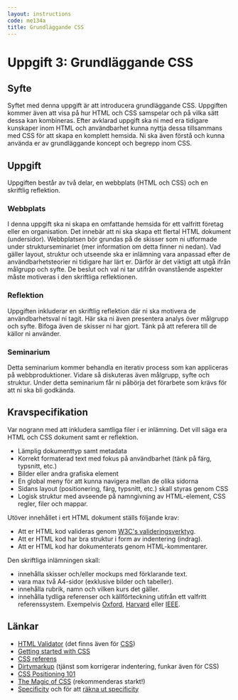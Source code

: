 ```yaml
---
layout: instructions
code: me134a
title: Grundläggande CSS
---
```


# Uppgift 3: Grundläggande CSS

## Syfte

Syftet med denna uppgift är att introducera grundläggande CSS. Uppgiften kommer även att visa på hur HTML och CSS samspelar och på vilka sätt dessa kan kombineras. Efter avklarad uppgift ska ni med era tidigare kunskaper inom HTML och användbarhet kunna nyttja dessa tillsammans med CSS för att skapa en komplett hemsida. Ni ska även förstå och kunna använda er av grundläggande koncept och begrepp inom CSS.

## Uppgift

Uppgiften består av två delar, en webbplats (HTML och CSS) och en skriftlig reflektion.

### Webbplats

I denna uppgift ska ni skapa en omfattande hemsida för ett valfritt företag eller en organisation. Det innebär att ni ska skapa ett flertal HTML dokument (undersidor). Webbplatsen bör grundas på de skisser som ni utformade under strukturseminariet (mer information om detta finner ni nedan). Vad gäller layout, struktur och utseende ska er inlämning vara anpassad efter de användbarhetsteorier ni tidigare har lärt er. Därför är det viktigt att utgå ifrån målgrupp och syfte. De beslut och val ni tar utifrån ovanstående aspekter måste motiveras i den skriftliga reflektionen.

### Reflektion

Uppgiften inkluderar en skriftlig reflektion där ni ska motivera de användbarhetsval ni tagit. Här ska ni även presentera analys över målgrupp och syfte. Bifoga även de skisser ni har gjort. Tänk på att referera till de källor ni använder.

### Seminarium

Detta seminarium kommer behandla en iterativ process som kan appliceras på webbproduktioner. Vidare så diskuteras även målgrupp, syfte och struktur. Under detta seminarium får ni påbörja det förarbete som krävs för att ni ska bli godkända.

## Kravspecifikation

Var nogrann med att inkludera samtliga filer i er inlämning. Det vill säga era HTML och CSS dokument samt er reflektion.

* Lämplig dokumenttyp samt metadata
* Korrekt formaterad text med fokus på användbarhet (tänk på färg, typsnitt, etc.)
* Bilder eller andra grafiska element
* En global meny för att kunna navigera mellan de olika sidorna
* Sidans layout (positionering, färg, typsnitt, etc.) skall styras genom CSS
* Logisk struktur med avseende på namngivning av HTML-element, CSS regler, filer och mappar.

Utöver innehållet i ert HTML dokument ställs följande krav:

* Att er HTML kod valideras genom [W3C's valideringsverktyg][validator].
* Att er HTML kod har bra struktur i form av indentering (indrag).
* Att er HTML kod har dokumenterats genom HTML-kommentarer.

Den skriftliga inlämningen skall:

* innehålla skisser och/eller mockups med förklarande text.
* vara max två A4-sidor (exklusive bilder och tabeller).
* innehålla rubrik, namn och vilken kurs det gäller.
* innehålla tydliga referenser och källförteckning utifrån ett valfritt referenssystem. Exempelvis [Oxford][oxford], [Harvard][harvard] eller [IEEE][ieee].

## Länkar

* [HTML Validator][validator] (det finns även för [CSS][css validator])
* [Getting started with CSS][getting started]
* [CSS referens][css ref]
* [Dirtymarkup][dirtymarkup] (tjänst som korrigerar indentering, funkar även för CSS)
* [CSS Positioning 101][a list apart]
* [The Magic of CSS][magic of css] (rekommenderas starkt!)
* [Specificity][specificity] och för att [räkna ut specificity][specificity calculator]

[css validator]: http://jigsaw.w3.org/css-validator/
[css ref]: https://developer.mozilla.org/en-US/docs/Web/CSS/Reference
[getting started]: https://developer.mozilla.org/en-US/docs/Web/Guide/CSS/Getting_started
[validator]: http://validator.w3.org
[dirtymarkup]: http://www.dirtymarkup.com/
[ieee]: http://www.ieee.org/documents/ieeecitationref.pdf
[oxford]: http://www.ub.umu.se/skriva/skriva-referenser/referenser-oxford
[harvard]: http://www.ub.umu.se/skriva/skriva-referenser/referenser-harvard
[specificity]: https://developer.mozilla.org/en-US/docs/Web/CSS/Specificity
[specificity calculator]: http://specificity.keegan.st/
[a list apart]: http://alistapart.com/article/css-positioning-101/
[magic of css]: http://adamschwartz.co/magic-of-css/
